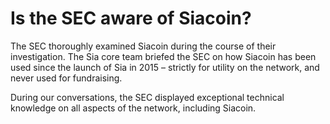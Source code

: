 # Is the SEC aware of Siacoin?

The SEC thoroughly examined Siacoin during the course of their investigation. The Sia core team briefed the SEC on how Siacoin has been used since the launch of Sia in 2015 – strictly for utility on the network, and never used for fundraising.

During our conversations, the SEC displayed exceptional technical knowledge on all aspects of the network, including Siacoin.
